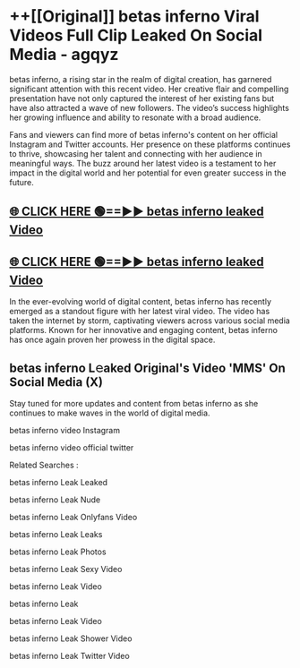 # ++[[Original]] betas inferno Viral Videos Full Clip Leaked On Social Media - agqyz<br>

betas inferno, a rising star in the realm of digital creation, has garnered significant attention with this recent video. Her creative flair and compelling presentation have not only captured the interest of her existing fans but have also attracted a wave of new followers. The video’s success highlights her growing influence and ability to resonate with a broad audience.

Fans and viewers can find more of betas inferno's content on her official Instagram and Twitter accounts. Her presence on these platforms continues to thrive, showcasing her talent and connecting with her audience in meaningful ways. The buzz around her latest video is a testament to her impact in the digital world and her potential for even greater success in the future.


## [🌐 CLICK HERE 🟢==►► betas inferno leaked Video ](https://onlyclips.site?title=betas_inferno&ref=git)

## [🌐 CLICK HERE 🟢==►► betas inferno leaked Video ](https://onlyclips.site?title=betas_inferno&ref=git)


In the ever-evolving world of digital content, betas inferno has recently emerged as a standout figure with her latest viral video. The video has taken the internet by storm, captivating viewers across various social media platforms. Known for her innovative and engaging content, betas inferno has once again proven her prowess in the digital space.



## betas inferno L𝚎aked Original's Video 'MMS' On Social Media (X)


Stay tuned for more updates and content from betas inferno as she continues to make waves in the world of digital media.

betas inferno video Instagram

betas inferno video official twitter


Related Searches :

betas inferno Leak Leaked

betas inferno Leak Nude

betas inferno Leak Onlyfans Video

betas inferno Leak Leaks

betas inferno Leak Photos

betas inferno Leak Sexy Video

betas inferno Leak Video

betas inferno Leak

betas inferno Leak Video

betas inferno Leak Shower Video

betas inferno Leak Twitter Video

